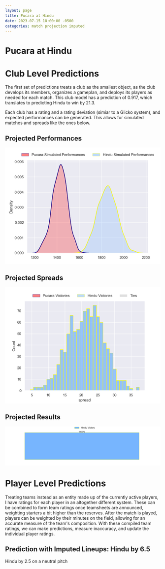 ```yaml
---  
layout: page  
title: Pucara at Hindu  
date: 2023-07-15 18:00:00 -0500  
categories: match projection imputed  
---
```

# Pucara at Hindu

# Club Level Predictions


The first set of predictions treats a club as the smallest object, as the club develops its members, organizes a gameplan, and deploys its players as needed for each match. This club model has a prediction of 0.917, which translates to predicting Hindu to win by 21.3.

Each club has a rating and a rating deviation (simiar to a Glicko system), and expected performances can be generated. This allows for simulated matches and spreads like the ones below.
## Projected Performances


![Projected Performances](plots/performances_2023-07-15-Hindu-Pucara.png)
## Projected Spreads


![Projected Spreads](plots/spreads_2023-07-15-Hindu-Pucara.png)
## Projected Results


![Projected Results](plots/resultbar_2023-07-15-Hindu-Pucara.png)
# Player Level Predictions


Treating teams instead as an entity made up of the currently active players, I have ratings for each player in an altogether different system. These can be combined to form team ratings once teamsheets are announced, weighting starters a bit higher than the reserves. After the match is played, players can be weighted by their minutes on the field, allowing for an accurate measure of the team's composition. With these compiled team ratings, we can make predictions, measure inaccuracy, and update the individual player ratings.
## Prediction with Imputed Lineups: Hindu by 6.5


Hindu by 2.5 on a neutral pitch

